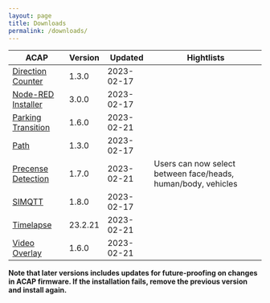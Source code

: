 ```yaml
---
layout: page
title: Downloads
permalink: /downloads/
---
```


|ACAP | Version| Updated | Hightlists|
|------------------------ |---------- |------------ |-------------------------- |
|[Direction Counter](https://acap.juhlin.me/package/directioncounter) |1.3.0 |2023-02-17 | |
|[Node-RED Installer](https://acap.juhlin.me/package/Nodered) |3.0.0 |2023-02-17 | |
|[Parking Transition](https://acap.juhlin.me/package/parking) |1.6.0 |2023-02-21 | |
|[Path](https://acap.juhlin.me/package/path) |1.3.0 |2023-02-17 | |
|[Precense Detection](https://acap.juhlin.me/package/presence) |1.7.0 |2023-02-21 | Users can now select between face/heads, human/body, vehicles|
|[SIMQTT](https://acap.juhlin.me/package/simqtt) |1.8.0 |2023-02-17 | 
|[Timelapse](https://acap.juhlin.me/package/timelapseme) |23.2.21 |2023-02-21 | |
|[Video Overlay](https://acap.juhlin.me/package/xoverlay) |1.6.0 |2023-02-21 | |

**Note that later versions includes updates for future-proofing on changes in ACAP firmware.  If the installation fails, remove the previous version and install again.**
